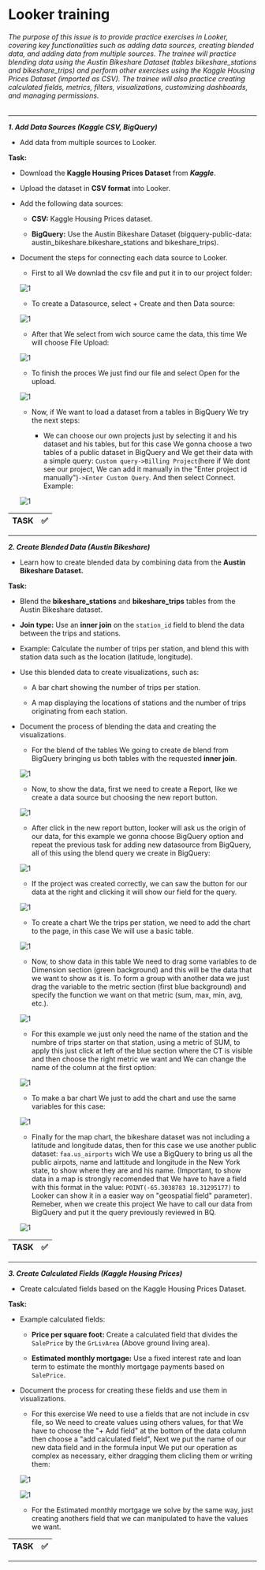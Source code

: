 # Looker training
###### The purpose of this issue is to provide practice exercises in Looker, covering key functionalities such as adding data sources, creating blended data, and adding data from multiple sources. The trainee will practice blending data using the Austin Bikeshare Dataset (tables bikeshare_stations and bikeshare_trips) and perform other exercises using the Kaggle Housing Prices Dataset (imported as CSV). The trainee will also practice creating calculated fields, metrics, filters, visualizations, customizing dashboards, and managing permissions.
---
***1. Add Data Sources (Kaggle CSV,  BigQuery)***

* Add data from multiple sources to Looker.

**Task:**

* Download the **Kaggle Housing Prices Dataset** from ***Kaggle***.

* Upload the dataset in **CSV format** into Looker.

* Add the following data sources:

    * **CSV:** Kaggle Housing Prices dataset.

    * **BigQuery:** Use the Austin Bikeshare Dataset (bigquery-public-data: austin_bikeshare.bikeshare_stations and bikeshare_trips).

* Document the steps for connecting each data source to Looker.

    - First to all We downlad the csv file and put it in to our project folder:

    ![1](src/img/1.png)

    - To create a Datasource, select + Create and then Data source:

    ![1](src/img/2.png)

    - After that We select from wich source came the data, this time We will choose File Upload:

    ![1](src/img/3.png)

    - To finish the proces We just find our file and select Open for the upload.

     ![1](src/img/4.png)

    - Now, if We want to load a dataset from a tables in BigQuery We try the next steps:

        - We can choose our own projects just by selecting it and his dataset and his tables, but for this case We gonna choose a two tables of a public dataset in BigQuery and We get their data with a simple query:
        `Custom query->Billing Project`(here if We dont see our project, We can add it manually in the "Enter project id manually")`->Enter Custom Query`.
        And then select Connect. Example:
    
    ![1](src/img/5.png)


| **TASK**    | :white_check_mark: |
| :---        |               ---: |

---

***2. Create Blended Data (Austin Bikeshare)***

* Learn how to create blended data by combining data from the **Austin Bikeshare Dataset.**

**Task:**

* Blend the **bikeshare_stations** and **bikeshare_trips** tables from the Austin Bikeshare dataset.

* **Join type:** Use an **inner join** on the `station_id` field to blend the data between the trips and stations.

* Example: Calculate the number of trips per station, and blend this with station data such as the location (latitude, longitude).

* Use this blended data to create visualizations, such as:

    * A bar chart showing the number of trips per station.

    * A map displaying the locations of stations and the number of trips originating from each station.

* Document the process of blending the data and creating the visualizations.

    - For the blend of the tables We going to create de blend from BigQuery bringing us both tables with the requested **inner join**.

    ![1](src/img/6.png)

    - Now, to show the data, first we need to create a Report, like we create a data source but choosing the new report button.

    ![1](src/img/7.png)

    - After click in the new report button, looker will ask us the origin of our data, for this example we gonna choose BigQuery option and repeat the previous task for adding new datasource from BigQuery, all of this using the blend query we create in BigQuery:

    ![1](src/img/8.png)

    - If the project was created correctly, we can saw the button for our data at the right and clicking it will show our field for the query.

    ![1](src/img/9.png)

    - To create a chart We the trips per station, we need to add the chart to the page, in this case We will use a basic table.

    ![1](src/img/10.png)

    - Now, to show data in this table We need to drag some variables to de Dimension section (green background) and this will be the data that we want to show as it is. To form a group with another data we just drag the variable to the metric section (first blue background) and specify the function we want on that metric (sum, max, min, avg, etc.).

    ![1](src/img/11.png)

    -  For this example we just only need the name of the station and the numbre of trips starter on that station, using a metric of SUM, to apply this just click at left of the blue section where the CT is visible and then choose the right metric we want and We can change the name of the column at the first option:

    ![1](src/img/12.png)

    - To make a bar chart We just to add the chart and use the same variables for this case:

    ![1](src/img/13.png)

    - Finally for the map chart, the bikeshare dataset was not including a latitude and longitude datas, then for this case we use another public dataset: `faa.us_airports` wich We use a BigQuery to bring us all the public airpots, name and lattitude and longitude in the New York state, to show where they are and his name. (Important, to show data in a map is strongly recomended that We have to have a field with this format in the value: `POINT(-65.3038783 18.31295177)` to Looker can show it in a easier way on "geospatial field" parameter). Remeber, when we create this project We have to call our data from BigQuery and put it the query previously reviewed in BQ. 

    ![1](src/img/14.png)

| **TASK**    | :white_check_mark: |
| :---        |               ---: |

---

***3. Create Calculated Fields (Kaggle Housing Prices)***

* Create calculated fields based on the Kaggle Housing Prices Dataset.

**Task:**

* Example calculated fields:

    * **Price per square foot:** Create a calculated field that divides the `SalePrice` by the `GrLivArea` (Above ground living area).

    * **Estimated monthly mortgage:** Use a fixed interest rate and loan term to estimate the monthly mortgage payments based on `SalePrice`.

* Document the process for creating these fields and use them in visualizations.

    * For this exercise We need to use a fields that are not include in csv file, so We need to create values using others values, for that We have to choose the "+ Add field" at the bottom of the data column then choose a "add calculated field", Next we put the name of our new data field and in the formula input We put our operation as complex as necessary, either dragging them clicling them or writing them:

    ![1](src/img/15.png)

    ![1](src/img/16.png)

    * For the Estimated monthly mortgage we solve by the same way, just creating anothers field that we can manipulated to have the values we want.

| **TASK**    | :white_check_mark: |
| :---        |               ---: |

---


